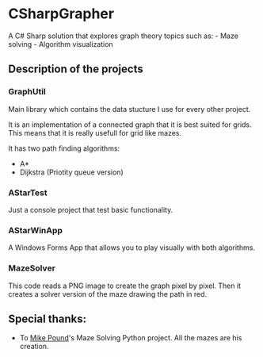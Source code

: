 
# CSharpGrapher

A C# Sharp solution that explores graph theory topics such as:
	- Maze solving
	- Algorithm visualization

## Description of the projects

### GraphUtil

Main library which contains the data stucture I use for every other project.

It is an implementation of a connected graph that it is best suited for grids.
This means that it is really usefull for grid like mazes.

It has two path finding algorithms:

- A*
- Dijkstra (Priotity queue version)

### AStarTest

Just a console project that test basic functionality.

### AStarWinApp

A Windows Forms App that allows you to play visually with both algorithms.

### MazeSolver

This code reads a PNG image to create the graph pixel by pixel.
Then it creates a solver version of the maze drawing the path in red.

## Special thanks:

- To [Mike Pound](https://github.com/mikepound/mazesolving)'s Maze Solving Python project. All the mazes are his creation.
